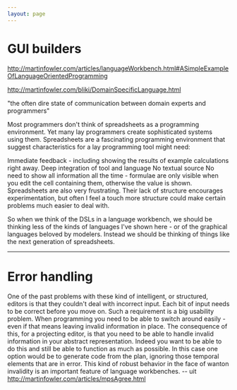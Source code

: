 ```yaml
---
layout: page
---
```

<h1>GUI builders</h1>

<p><a href="http://martinfowler.com/articles/languageWorkbench.html#ASimpleExampleOfLanguageOrientedProgramming">http://martinfowler.com/articles/languageWorkbench.html#ASimpleExampleOfLanguageOrientedProgramming</a></p>

<p><a href="http://martinfowler.com/bliki/DomainSpecificLanguage.html">http://martinfowler.com/bliki/DomainSpecificLanguage.html</a></p>

<p>"the often dire state of communication between domain experts and programmers"</p>

<p>Most programmers don't think of spreadsheets as a programming environment. Yet many lay programmers create sophisticated systems using them. Spreadsheets are a fascinating programming environment that suggest characteristics for a lay programming tool might need:</p>

<p>Immediate feedback - including showing the results of example calculations right away.
Deep integration of tool and language
No textual source
No need to show all information all the time - formulae are only visible when you edit the cell containing them, otherwise the value is shown.
Spreadsheets are also very frustrating. Their lack of structure encourages experimentation, but often I feel a touch more structure could make certain problems much easier to deal with.</p>

<p>So when we think of the DSLs in a language workbench, we should be thinking less of the kinds of languages I've shown here - or of the graphical languages beloved by modelers. Instead we should be thinking of things like the next generation of spreadsheets.</p>

<hr />

<h1>Error handling</h1>

<p>One of the past problems with these kind of intelligent, or structured, editors is that they couldn't deal with incorrect input. Each bit of input needs to be correct before you move on. Such a requirement is a big usability problem. When programming you need to be able to switch around easily - even if that means leaving invalid information in place. The consequence of this, for a projecting editor, is that you need to be able to handle invalid information in your abstract representation. Indeed you want to be able to do this and still be able to function as much as possible. In this case one option would be to generate code from the plan, ignoring those temporal elements that are in error. This kind of robust behavior in the face of wanton invalidity is an important feature of language workbenches.
-- uit <a href="http://martinfowler.com/articles/mpsAgree.html">http://martinfowler.com/articles/mpsAgree.html</a></p>

